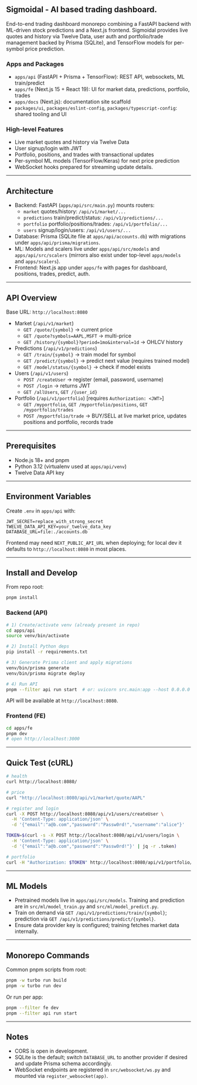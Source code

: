 ## Sigmoidal - AI based trading dashboard.

End-to-end trading dashboard monorepo combining a FastAPI backend with ML-driven stock predictions and a Next.js frontend. Sigmoidal provides live quotes and history via Twelve Data, user auth and portfolio/trade management backed by Prisma (SQLite), and TensorFlow models for per-symbol price prediction.

### Apps and Packages
- `apps/api` (FastAPI + Prisma + TensorFlow): REST API, websockets, ML train/predict
- `apps/fe` (Next.js 15 + React 19): UI for market data, predictions, portfolio, trades
- `apps/docs` (Next.js): documentation site scaffold
- `packages/ui`, `packages/eslint-config`, `packages/typescript-config`: shared tooling and UI

### High-level Features
- Live market quotes and history via Twelve Data
- User signup/login with JWT
- Portfolio, positions, and trades with transactional updates
- Per-symbol ML models (TensorFlow/Keras) for next price prediction
- WebSocket hooks prepared for streaming update details.

---

## Architecture

- Backend: FastAPI (`apps/api/src/main.py`) mounts routers:
  - `market` quotes/history: `/api/v1/market/...`
  - `predictions` train/predict/status: `/api/v1/predictions/...`
  - `portfolio` portfolio/positions/trades: `/api/v1/portfolio/...`
  - `users` signup/login/users: `/api/v1/users/...`
- Database: Prisma (SQLite file at `apps/api/accounts.db`) with migrations under `apps/api/prisma/migrations`.
- ML: Models and scalers live under `apps/api/src/models` and `apps/api/src/scalers` (mirrors also exist under top-level `apps/models` and `apps/scalers`).
- Frontend: Next.js app under `apps/fe` with pages for dashboard, positions, trades, predict, auth.

---

## API Overview

Base URL: `http://localhost:8080`

- Market (`/api/v1/market`)
  - `GET /quote/{symbol}` → current price
  - `GET /quote?symbols=AAPL,MSFT` → multi-price
  - `GET /history/{symbol}?period=1mo&interval=1d` → OHLCV history
- Predictions (`/api/v1/predictions`)
  - `GET /train/{symbol}` → train model for symbol
  - `GET /predict/{symbol}` → predict next value (requires trained model)
  - `GET /model/status/{symbol}` → check if model exists
- Users (`/api/v1/users`)
  - `POST /createUser` → register (email, password, username)
  - `POST /login` → returns JWT
  - `GET /allUsers`, `GET /{user_id}`
- Portfolio (`/api/v1/portfolio`) [requires `Authorization: <JWT>`]
  - `GET /myportfolio`, `GET /myportfolio/positions`, `GET /myportfolio/trades`
  - `POST /myportfolio/trade` → BUY/SELL at live market price, updates positions and portfolio, records trade

---

## Prerequisites

- Node.js 18+ and pnpm
- Python 3.12 (virtualenv used at `apps/api/venv`)
- Twelve Data API key

---

## Environment Variables

Create `.env` in `apps/api` with:

```
JWT_SECRET=replace_with_strong_secret
TWELVE_DATA_API_KEY=your_twelve_data_key
DATABASE_URL=file:./accounts.db
```

Frontend may need `NEXT_PUBLIC_API_URL` when deploying; for local dev it defaults to `http://localhost:8080` in most places.

---

## Install and Develop

From repo root:

```bash
pnpm install
```

### Backend (API)

```bash
# 1) Create/activate venv (already present in repo)
cd apps/api
source venv/bin/activate

# 2) Install Python deps
pip install -r requirements.txt

# 3) Generate Prisma client and apply migrations
venv/bin/prisma generate
venv/bin/prisma migrate deploy

# 4) Run API
pnpm --filter api run start  # or: uvicorn src.main:app --host 0.0.0.0 --port 8080
```

API will be available at `http://localhost:8080`.

### Frontend (FE)

```bash
cd apps/fe
pnpm dev
# open http://localhost:3000
```

---

## Quick Test (cURL)

```bash
# health
curl http://localhost:8080/

# price
curl "http://localhost:8080/api/v1/market/quote/AAPL"

# register and login
curl -X POST http://localhost:8080/api/v1/users/createUser \
  -H 'Content-Type: application/json' \
  -d '{"email":"a@b.com","password":"Passw0rd!","username":"alice"}'

TOKEN=$(curl -s -X POST http://localhost:8080/api/v1/users/login \
  -H 'Content-Type: application/json' \
  -d '{"email":"a@b.com","password":"Passw0rd!"}' | jq -r .token)

# portfolio
curl -H "Authorization: $TOKEN" http://localhost:8080/api/v1/portfolio/myportfolio
```

---

## ML Models

- Pretrained models live in `apps/api/src/models`. Training and prediction are in `src/ml/model_train.py` and `src/ml/model_predict.py`.
- Train on demand via `GET /api/v1/predictions/train/{symbol}`; prediction via `GET /api/v1/predictions/predict/{symbol}`.
- Ensure data provider key is configured; training fetches market data internally.

---

## Monorepo Commands

Common pnpm scripts from root:

```bash
pnpm -w turbo run build
pnpm -w turbo run dev
```

Or run per app:

```bash
pnpm --filter fe dev
pnpm --filter api run start
```

---

## Notes

- CORS is open in development.
- SQLite is the default; switch `DATABASE_URL` to another provider if desired and update Prisma schema accordingly.
- WebSocket endpoints are registered in `src/websocket/ws.py` and mounted via `register_websocket(app)`.
